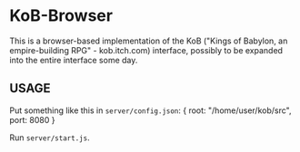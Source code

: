 # KoB-Browser #
This is a browser-based implementation of the KoB ("Kings of Babylon, an empire-building RPG" - kob.itch.com) interface, possibly to be expanded into the entire interface some day.

## USAGE ##
Put something like this in `server/config.json`:
    {
        root: "/home/user/kob/src",
        port: 8080
    }

Run `server/start.js`.
